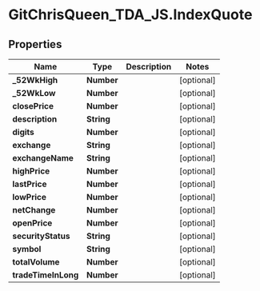 # GitChrisQueen_TDA_JS.IndexQuote

## Properties
Name | Type | Description | Notes
------------ | ------------- | ------------- | -------------
**_52WkHigh** | **Number** |  | [optional] 
**_52WkLow** | **Number** |  | [optional] 
**closePrice** | **Number** |  | [optional] 
**description** | **String** |  | [optional] 
**digits** | **Number** |  | [optional] 
**exchange** | **String** |  | [optional] 
**exchangeName** | **String** |  | [optional] 
**highPrice** | **Number** |  | [optional] 
**lastPrice** | **Number** |  | [optional] 
**lowPrice** | **Number** |  | [optional] 
**netChange** | **Number** |  | [optional] 
**openPrice** | **Number** |  | [optional] 
**securityStatus** | **String** |  | [optional] 
**symbol** | **String** |  | [optional] 
**totalVolume** | **Number** |  | [optional] 
**tradeTimeInLong** | **Number** |  | [optional] 


